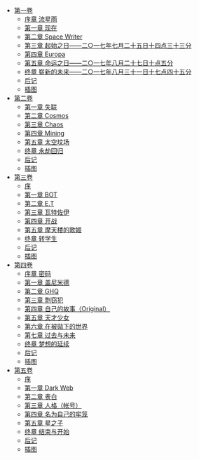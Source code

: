 - [第一卷](/在流星雨中逝去的你(令你逝去的流星雨)-作者：松山刚/第一卷)
  - [序章 流星雨](/在流星雨中逝去的你(令你逝去的流星雨)-作者：松山刚/第一卷/序章%20流星雨.md)
  - [第一章 现在](/在流星雨中逝去的你(令你逝去的流星雨)-作者：松山刚/第一卷/第一章%20现在.md)
  - [第二章 Space Writer](/在流星雨中逝去的你(令你逝去的流星雨)-作者：松山刚/第一卷/第二章%20Space%20Writer.md)
  - [第三章 起始之日——二○一七年七月二十五日十四点三十三分](/在流星雨中逝去的你(令你逝去的流星雨)-作者：松山刚/第一卷/第三章%20起始之日——二○一七年七月二十五日十四点三十三分.md)
  - [第四章 Europa](/在流星雨中逝去的你(令你逝去的流星雨)-作者：松山刚/第一卷/第四章%20Europa.md)
  - [第五章 命运之日——二○一七年八月二十七日十点五分](/在流星雨中逝去的你(令你逝去的流星雨)-作者：松山刚/第一卷/第五章%20命运之日——二○一七年八月二十七日十点五分.md)
  - [终章 崭新的未来——二○一七年八月三十一日十七点四十五分](/在流星雨中逝去的你(令你逝去的流星雨)-作者：松山刚/第一卷/终章%20崭新的未来——二○一七年八月三十一日十七点四十五分.md)
  - [后记](/在流星雨中逝去的你(令你逝去的流星雨)-作者：松山刚/第一卷/后记.md)
  - [插图](/在流星雨中逝去的你(令你逝去的流星雨)-作者：松山刚/第一卷/插图.md)
- [第二卷](/在流星雨中逝去的你(令你逝去的流星雨)-作者：松山刚/第二卷)
  - [第一章 失联](/在流星雨中逝去的你(令你逝去的流星雨)-作者：松山刚/第二卷/第一章%20失联.md)
  - [第二章 Cosmos](/在流星雨中逝去的你(令你逝去的流星雨)-作者：松山刚/第二卷/第二章%20Cosmos.md)
  - [第三章 Chaos](/在流星雨中逝去的你(令你逝去的流星雨)-作者：松山刚/第二卷/第三章%20Chaos.md)
  - [第四章 Mining](/在流星雨中逝去的你(令你逝去的流星雨)-作者：松山刚/第二卷/第四章%20Mining.md)
  - [第五章 太空坟场](/在流星雨中逝去的你(令你逝去的流星雨)-作者：松山刚/第二卷/第五章%20太空坟场.md)
  - [终章 永劫回归](/在流星雨中逝去的你(令你逝去的流星雨)-作者：松山刚/第二卷/终章%20永劫回归.md)
  - [后记](/在流星雨中逝去的你(令你逝去的流星雨)-作者：松山刚/第二卷/后记.md)
  - [插图](/在流星雨中逝去的你(令你逝去的流星雨)-作者：松山刚/第二卷/插图.md)
- [第三卷](/在流星雨中逝去的你(令你逝去的流星雨)-作者：松山刚/第三卷)
  - [序](/在流星雨中逝去的你(令你逝去的流星雨)-作者：松山刚/第三卷/序.md)
  - [第一章 BOT](/在流星雨中逝去的你(令你逝去的流星雨)-作者：松山刚/第三卷/第一章%20BOT.md)
  - [第二章 E.T](/在流星雨中逝去的你(令你逝去的流星雨)-作者：松山刚/第三卷/第二章%20E.T.md)
  - [第三章 瓦特佐伊](/在流星雨中逝去的你(令你逝去的流星雨)-作者：松山刚/第三卷/第三章%20瓦特佐伊.md)
  - [第四章 开战](/在流星雨中逝去的你(令你逝去的流星雨)-作者：松山刚/第三卷/第四章%20开战.md)
  - [第五章 摩天楼的歌姬](/在流星雨中逝去的你(令你逝去的流星雨)-作者：松山刚/第三卷/第五章%20摩天楼的歌姬.md)
  - [终章 转学生](/在流星雨中逝去的你(令你逝去的流星雨)-作者：松山刚/第三卷/终章%20转学生.md)
  - [后记](/在流星雨中逝去的你(令你逝去的流星雨)-作者：松山刚/第三卷/后记.md)
  - [插图](/在流星雨中逝去的你(令你逝去的流星雨)-作者：松山刚/第三卷/插图.md)
- [第四卷](/在流星雨中逝去的你(令你逝去的流星雨)-作者：松山刚/第四卷)
  - [序章 密码](/在流星雨中逝去的你(令你逝去的流星雨)-作者：松山刚/第四卷/序章%20密码.md)
  - [第一章 盖尼米德](/在流星雨中逝去的你(令你逝去的流星雨)-作者：松山刚/第四卷/第一章%20盖尼米德.md)
  - [第二章 GHQ](/在流星雨中逝去的你(令你逝去的流星雨)-作者：松山刚/第四卷/第二章%20GHQ.md)
  - [第三章 剽窃犯](/在流星雨中逝去的你(令你逝去的流星雨)-作者：松山刚/第四卷/第三章%20剽窃犯.md)
  - [第四章 自己的故事（Original）](/在流星雨中逝去的你(令你逝去的流星雨)-作者：松山刚/第四卷/第四章%20自己的故事（Original）.md)
  - [第五章 天才少女](/在流星雨中逝去的你(令你逝去的流星雨)-作者：松山刚/第四卷/第五章%20天才少女.md)
  - [第六章 在被拋下的世界](/在流星雨中逝去的你(令你逝去的流星雨)-作者：松山刚/第四卷/第六章%20在被拋下的世界.md)
  - [第七章 过去与未来](/在流星雨中逝去的你(令你逝去的流星雨)-作者：松山刚/第四卷/第七章%20过去与未来.md)
  - [终章 梦想的延续](/在流星雨中逝去的你(令你逝去的流星雨)-作者：松山刚/第四卷/终章%20梦想的延续.md)
  - [后记](/在流星雨中逝去的你(令你逝去的流星雨)-作者：松山刚/第四卷/后记.md)
  - [插图](/在流星雨中逝去的你(令你逝去的流星雨)-作者：松山刚/第四卷/插图.md)
- [第五卷](/在流星雨中逝去的你(令你逝去的流星雨)-作者：松山刚/第五卷)
  - [序](/在流星雨中逝去的你(令你逝去的流星雨)-作者：松山刚/第五卷/序.md)
  - [第一章 Dark Web](/在流星雨中逝去的你(令你逝去的流星雨)-作者：松山刚/第五卷/第一章%20Dark%20Web.md)
  - [第二章 表白](/在流星雨中逝去的你(令你逝去的流星雨)-作者：松山刚/第五卷/第二章%20表白.md)
  - [第三章 人格（帐号）](/在流星雨中逝去的你(令你逝去的流星雨)-作者：松山刚/第五卷/第三章%20人格（帐号）.md)
  - [第四章 名为自己的牢笼](/在流星雨中逝去的你(令你逝去的流星雨)-作者：松山刚/第五卷/第四章%20名为自己的牢笼.md)
  - [第五章 星之子](/在流星雨中逝去的你(令你逝去的流星雨)-作者：松山刚/第五卷/第五章%20星之子.md)
  - [终章 结束与开始](/在流星雨中逝去的你(令你逝去的流星雨)-作者：松山刚/第五卷/终章%20结束与开始.md)
  - [后记](/在流星雨中逝去的你(令你逝去的流星雨)-作者：松山刚/第五卷/后记.md)
  - [插图](/在流星雨中逝去的你(令你逝去的流星雨)-作者：松山刚/第五卷/插图.md)
